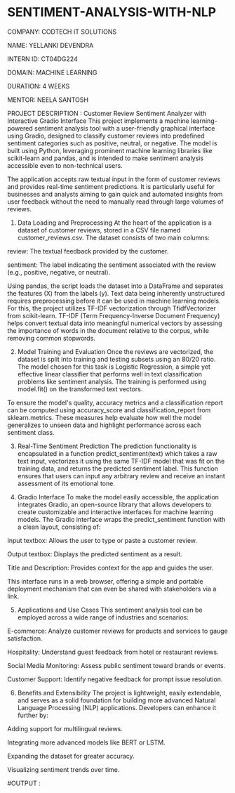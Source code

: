 # SENTIMENT-ANALYSIS-WITH-NLP

COMPANY: CODTECH IT SOLUTIONS

NAME: YELLANKI DEVENDRA

INTERN ID: CT04DG224

DOMAIN: MACHINE LEARNING

DURATION: 4 WEEKS

MENTOR: NEELA SANTOSH

PROJECT DESCRIPTION : Customer Review Sentiment Analyzer with Interactive Gradio Interface
This project implements a machine learning-powered sentiment analysis tool with a user-friendly graphical interface using Gradio, designed to classify customer reviews into predefined sentiment categories such as positive, neutral, or negative. The model is built using Python, leveraging prominent machine learning libraries like scikit-learn and pandas, and is intended to make sentiment analysis accessible even to non-technical users.

The application accepts raw textual input in the form of customer reviews and provides real-time sentiment predictions. It is particularly useful for businesses and analysts aiming to gain quick and automated insights from user feedback without the need to manually read through large volumes of reviews.

1. Data Loading and Preprocessing
At the heart of the application is a dataset of customer reviews, stored in a CSV file named customer_reviews.csv. The dataset consists of two main columns:

review: The textual feedback provided by the customer.

sentiment: The label indicating the sentiment associated with the review (e.g., positive, negative, or neutral).

Using pandas, the script loads the dataset into a DataFrame and separates the features (X) from the labels (y). Text data being inherently unstructured requires preprocessing before it can be used in machine learning models. For this, the project utilizes TF-IDF vectorization through TfidfVectorizer from scikit-learn. TF-IDF (Term Frequency-Inverse Document Frequency) helps convert textual data into meaningful numerical vectors by assessing the importance of words in the document relative to the corpus, while removing common stopwords.

2. Model Training and Evaluation
Once the reviews are vectorized, the dataset is split into training and testing subsets using an 80/20 ratio. The model chosen for this task is Logistic Regression, a simple yet effective linear classifier that performs well in text classification problems like sentiment analysis. The training is performed using model.fit() on the transformed text vectors.

To ensure the model's quality, accuracy metrics and a classification report can be computed using accuracy_score and classification_report from sklearn.metrics. These measures help evaluate how well the model generalizes to unseen data and highlight performance across each sentiment class.

3. Real-Time Sentiment Prediction
The prediction functionality is encapsulated in a function predict_sentiment(text) which takes a raw text input, vectorizes it using the same TF-IDF model that was fit on the training data, and returns the predicted sentiment label. This function ensures that users can input any arbitrary review and receive an instant assessment of its emotional tone.

4. Gradio Interface
To make the model easily accessible, the application integrates Gradio, an open-source library that allows developers to create customizable and interactive interfaces for machine learning models. The Gradio interface wraps the predict_sentiment function with a clean layout, consisting of:

Input textbox: Allows the user to type or paste a customer review.

Output textbox: Displays the predicted sentiment as a result.

Title and Description: Provides context for the app and guides the user.

This interface runs in a web browser, offering a simple and portable deployment mechanism that can even be shared with stakeholders via a link.

5. Applications and Use Cases
This sentiment analysis tool can be employed across a wide range of industries and scenarios:

E-commerce: Analyze customer reviews for products and services to gauge satisfaction.

Hospitality: Understand guest feedback from hotel or restaurant reviews.

Social Media Monitoring: Assess public sentiment toward brands or events.

Customer Support: Identify negative feedback for prompt issue resolution.

6. Benefits and Extensibility
The project is lightweight, easily extendable, and serves as a solid foundation for building more advanced Natural Language Processing (NLP) applications. Developers can enhance it further by:

Adding support for multilingual reviews.

Integrating more advanced models like BERT or LSTM.

Expanding the dataset for greater accuracy.

Visualizing sentiment trends over time.

#OUTPUT :
